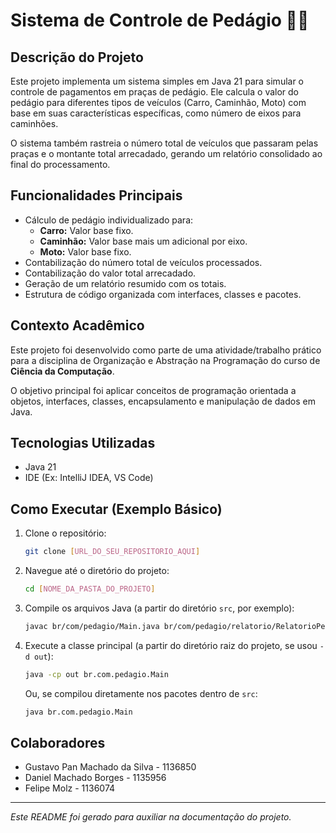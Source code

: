 # Sistema de Controle de Pedágio 🚗💨

## Descrição do Projeto

Este projeto implementa um sistema simples em Java 21 para simular o controle de pagamentos em praças de pedágio. Ele calcula o valor do pedágio para diferentes tipos de veículos (Carro, Caminhão, Moto) com base em suas características específicas, como número de eixos para caminhões.

O sistema também rastreia o número total de veículos que passaram pelas praças e o montante total arrecadado, gerando um relatório consolidado ao final do processamento.

## Funcionalidades Principais

* Cálculo de pedágio individualizado para:
    * **Carro:** Valor base fixo.
    * **Caminhão:** Valor base mais um adicional por eixo.
    * **Moto:** Valor base fixo.
* Contabilização do número total de veículos processados.
* Contabilização do valor total arrecadado.
* Geração de um relatório resumido com os totais.
* Estrutura de código organizada com interfaces, classes e pacotes.

## Contexto Acadêmico

Este projeto foi desenvolvido como parte de uma atividade/trabalho prático para a disciplina de Organização e Abstração na Programação do curso de **Ciência da Computação**.

O objetivo principal foi aplicar conceitos de programação orientada a objetos, interfaces, classes, encapsulamento e manipulação de dados em Java.

## Tecnologias Utilizadas

* Java 21
* IDE (Ex: IntelliJ IDEA, VS Code)

## Como Executar (Exemplo Básico)

1.  Clone o repositório:
    ```bash
    git clone [URL_DO_SEU_REPOSITORIO_AQUI]
    ```
2.  Navegue até o diretório do projeto:
    ```bash
    cd [NOME_DA_PASTA_DO_PROJETO]
    ```
3.  Compile os arquivos Java (a partir do diretório `src`, por exemplo):
    ```bash
    javac br/com/pedagio/Main.java br/com/pedagio/relatorio/RelatorioPedagio.java br/com/pedagio/veiculos/*.java -d out
    ```
4.  Execute a classe principal (a partir do diretório raiz do projeto, se usou `-d out`):
    ```bash
    java -cp out br.com.pedagio.Main
    ```
    Ou, se compilou diretamente nos pacotes dentro de `src`:
    ```bash
    java br.com.pedagio.Main
    ```

## Colaboradores

* Gustavo Pan Machado da Silva - 1136850
* Daniel Machado Borges - 1135956 
* Felipe Molz - 1136074
 
---

*Este README foi gerado para auxiliar na documentação do projeto.*

